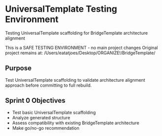 # UniversalTemplate Testing Environment

Testing UniversalTemplate scaffolding for BridgeTemplate architecture alignment

This is a SAFE TESTING ENVIRONMENT - no main project changes
Original project remains at: /Users/eatatjoes/Desktop/ORGANIZE!/BridgeTemplate/

## Purpose
Test UniversalTemplate scaffolding to validate architecture alignment approach before committing to full rebuild.

## Sprint 0 Objectives
- Test basic UniversalTemplate scaffolding
- Analyze generated structure
- Assess compatibility with existing BridgeTemplate architecture
- Make go/no-go recommendation